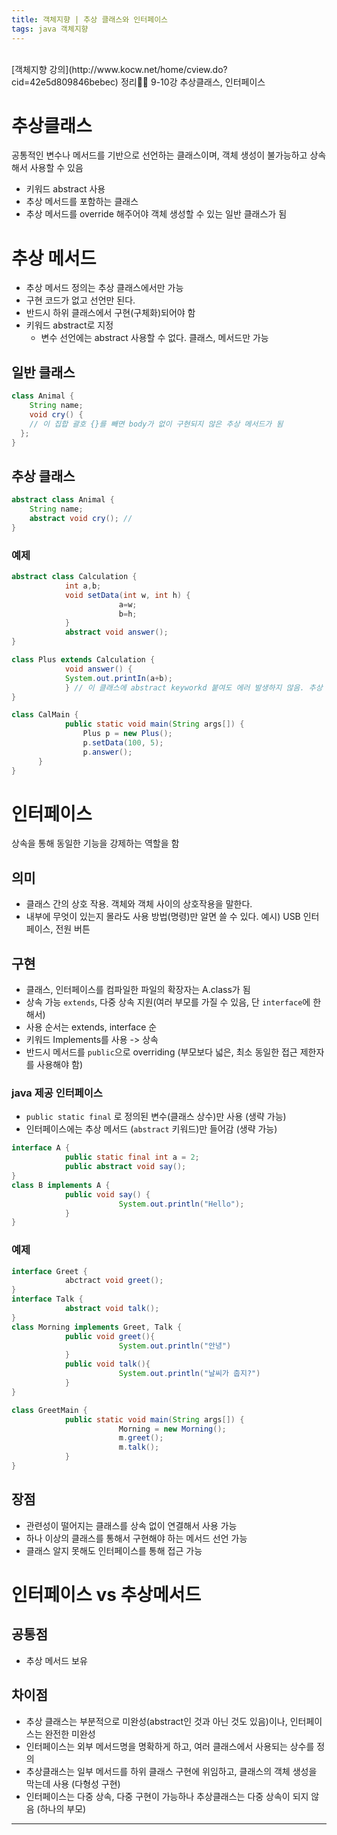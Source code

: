 ```yaml
---
title: 객체지향 | 추상 클래스와 인터페이스
tags: java 객체지향
---
```


<br/>
[객체지향 강의](http://www.kocw.net/home/cview.do?cid=42e5d809846bebec) 정리✍🏻 9-10강 추상클래스, 인터페이스 <br/>
<!--more-->


# 추상클래스

공통적인 변수나 메서드를 기반으로 선언하는 클래스이며, 객체 생성이 불가능하고 상속해서 사용할 수 있음
- 키워드 abstract 사용
- 추상 메서드를 포함하는 클래스
- 추상 메서드를 override 해주어야 객체 생성할 수 있는 일반 클래스가 됨


# 추상 메서드

- 추상 메서드 정의는 추상 클래스에서만 가능
- 구현 코드가 없고 선언만 된다.
- 반드시 하위 클래스에서 구현(구체화)되어야 함
- 키워드 abstract로 지정
  - 변수 선언에는 abstract 사용할 수 없다. 클래스, 메서드만 가능



## 일반 클래스

```java
class Animal {
	String name;
	void cry() {
    // 이 집합 괄호 {}를 빼면 body가 없이 구현되지 않은 추상 메서드가 됨
  };
}
```

## 추상 클래스

```java
abstract class Animal {
	String name;
	abstract void cry(); //
}
```



### 예제

```java
abstract class Calculation {
			int a,b;
			void setData(int w, int h) {
						a=w;
						b=h;
			}
			abstract void answer();
}

class Plus extends Calculation {
			void answer() {
			System.out.printIn(a+b);
			} // 이 클래스에 abstract keyworkd 붙여도 에러 발생하지 않음. 추상 메서드 없기 때문에
}

class CalMain {
			public static void main(String args[]) {
        		Plus p = new Plus();
        		p.setData(100, 5);
        		p.answer();
      }
}
```


# 인터페이스
상속을 통해 동일한 기능을 강제하는 역할을 함

## 의미
- 클래스 간의 상호 작용. 객체와 객체 사이의 상호작용을 말한다.
- 내부에 무엇이 있는지 몰라도 사용 방법(명령)만 알면 쓸 수 있다. 예시) USB 인터페이스, 전원 버튼

## 구현
- 클래스, 인터페이스를 컴파일한 파일의 확장자는 A.class가 됨
- 상속 가능 `extends`, 다중 상속 지원(여러 부모를 가질 수 있음, 단 `interface`에 한해서)
- 사용 순서는 extends, interface 순
- 키워드 Implements를 사용 -> 상속
- 반드시 메서드를 ```public```으로 overriding (부모보다 넓은, 최소 동일한 접근 제한자를 사용해야 함)


### java 제공 인터페이스

- ```public static final``` 로 정의된 변수(클래스 상수)만 사용 (생략 가능)
- 인터페이스에는 추상 메서드 (`abstract` 키워드)만 들어감 (생략 가능)


```java
interface A {
			public static final int a = 2;
			public abstract void say();
}
class B implements A {
			public void say() {
						System.out.println("Hello");
			}
}
```

### 예제

```java
interface Greet {
			abctract void greet();
}
interface Talk {
			abstract void talk();
}
class Morning implements Greet, Talk {
			public void greet(){
						System.out.println("안녕")
			}
			public void talk(){
						System.out.println("날씨가 춥지?")
			}
}

class GreetMain {
			public static void main(String args[]) {
						Morning = new Morning();
						m.greet();
						m.talk();
			}
}

```

## 장점

- 관련성이 떨어지는 클래스를 상속 없이 연결해서 사용 가능
- 하나 이상의 클래스를 통해서 구현해야 하는 메서드 선언 가능
- 클래스 알지 못해도 인터페이스를 통해 접근 가능



# 인터페이스 vs 추상메서드

## 공통점

- 추상 메서드 보유


## 차이점

- 추상 클래스는 부분적으로 미완성(abstract인 것과 아닌 것도 있음)이나, 인터페이스는 완전한 미완성
- 인터페이스는 외부 메서드명을 명확하게 하고, 여러 클래스에서 사용되는 상수를 정의
- 추상클래스는 일부 메서드를 하위 클래스 구현에 위임하고, 클래스의 객체 생성을 막는데 사용 (다형성 구현)
- 인터페이스는 다중 상속, 다중 구현이 가능하나 추상클래스는 다중 상속이 되지 않음 (하나의 부모)



---
